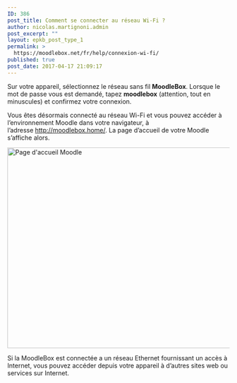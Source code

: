 ```yaml
---
ID: 386
post_title: Comment se connecter au réseau Wi-Fi ?
author: nicolas.martignoni.admin
post_excerpt: ""
layout: epkb_post_type_1
permalink: >
  https://moodlebox.net/fr/help/connexion-wi-fi/
published: true
post_date: 2017-04-17 21:09:17
---
```

Sur votre appareil, sélectionnez le réseau sans fil <strong>MoodleBox</strong>. Lorsque le mot de passe vous est demandé, tapez <strong>moodlebox</strong> (attention, tout en minuscules) et confirmez votre connexion.

Vous êtes désormais connecté au réseau Wi-Fi et vous pouvez accéder à l’environnement Moodle dans votre navigateur, à l’adresse <a href="http://moodlebox.home/" target="_blank">http://moodlebox.home/</a>. La page d’accueil de votre Moodle s’affiche alors.

<img class="alignnone size-full wp-image-371" src="https://moodlebox.net/fr/wp-content/uploads/sites/4/2016/09/HomePage.png" sizes="(max-width: 959px) 100vw, 959px" srcset="https://moodlebox.net/fr/wp-content/uploads/sites/4/2016/09/HomePage.png 959w, https://moodlebox.net/fr/wp-content/uploads/sites/4/2016/09/HomePage-300x142.png 300w, https://moodlebox.net/fr/wp-content/uploads/sites/4/2016/09/HomePage-768x364.png 768w" alt="Page d'accueil Moodle" width="959" height="455" />

Si la MoodleBox est connectée a un réseau Ethernet fournissant un accès à Internet, vous pouvez accéder depuis votre appareil à d’autres sites web ou services sur Internet.